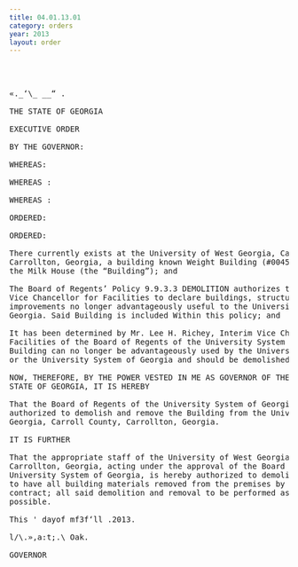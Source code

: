 ```yaml
---
title: 04.01.13.01
category: orders
year: 2013
layout: order
---
```


<pre>     
   

«._‘\_ __“ .

THE STATE OF GEORGIA

EXECUTIVE ORDER

BY THE GOVERNOR:

WHEREAS:

WHEREAS :

WHEREAS :

ORDERED:

ORDERED:

There currently exists at the University of West Georgia, Carroll County,
Carrollton, Georgia, a building known Weight Building (#0045), also known as
the Milk House (the “Building”); and

The Board of Regents’ Policy 9.9.3.3 DEMOLITION authorizes the Chancellor or
Vice Chancellor for Facilities to declare buildings, structures and other
improvements no longer advantageously useful to the University System of
Georgia. Said Building is included Within this policy; and

It has been determined by Mr. Lee H. Richey, Interim Vice Chancellor for
Facilities of the Board of Regents of the University System of Georgia, that the
Building can no longer be advantageously used by the University of West Georgia
or the University System of Georgia and should be demolished and removed.

NOW, THEREFORE, BY THE POWER VESTED IN ME AS GOVERNOR OF THE
STATE OF GEORGIA, IT IS HEREBY

That the Board of Regents of the University System of Georgia is hereby
authorized to demolish and remove the Building from the University of West
Georgia, Carroll County, Carrollton, Georgia.

IT IS FURTHER

That the appropriate staff of the University of West Georgia, Carroll County,
Carrollton, Georgia, acting under the approval of the Board of Regents of the
University System of Georgia, is hereby authorized to demolish the Building and
to have all building materials removed from the premises by public works
contract; all said demolition and removal to be performed as expeditiously as
possible.

This ' dayof mf3f‘ll .2013.

l/\.»,a:t;.\ Oak.

GOVERNOR

</pre>
